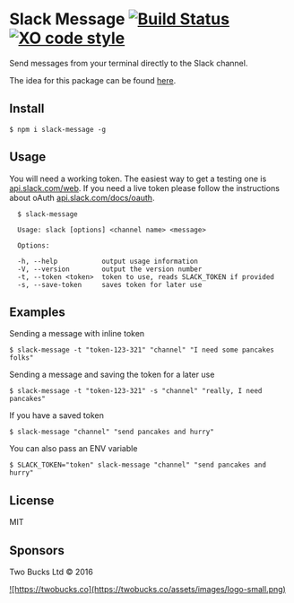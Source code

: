 # Slack Message [![Build Status](https://travis-ci.org/twobucks/slack-message.svg?branch=master)](https://travis-ci.org/twobucks/slack-message) [![XO code style](https://img.shields.io/badge/code_style-XO-5ed9c7.svg)](https://github.com/sindresorhus/xo)


Send messages from your terminal directly to the Slack channel.

The idea for this package can be found [here](https://github.com/mikaelbr/open-source-ideas/issues/2).

## Install

```
$ npm i slack-message -g
```

## Usage

You will need a working token. The easiest way to get a testing one is [api.slack.com/web](https://api.slack.com/web).
If you need a live token please follow the instructions about oAuth [api.slack.com/docs/oauth](https://api.slack.com/docs/oauth).

```
  $ slack-message

  Usage: slack [options] <channel name> <message>

  Options:

  -h, --help           output usage information
  -V, --version        output the version number
  -t, --token <token>  token to use, reads SLACK_TOKEN if provided
  -s, --save-token     saves token for later use
```

## Examples

Sending a message with inline token

```
$ slack-message -t "token-123-321" "channel" "I need some pancakes folks"
```

Sending a message and saving the token for a later use

```
$ slack-message -t "token-123-321" -s "channel" "really, I need pancakes"
```

If you have a saved token

```
$ slack-message "channel" "send pancakes and hurry"
```

You can also pass an ENV variable

```
$ SLACK_TOKEN="token" slack-message "channel" "send pancakes and hurry"
```

## License

MIT

## Sponsors

Two Bucks Ltd © 2016

<a href="https://twobucks.co">
![https://twobucks.co](https://twobucks.co/assets/images/logo-small.png)
</a>

